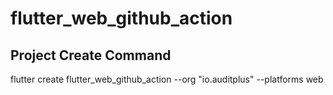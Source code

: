 # flutter_web_github_action

## Project Create Command

flutter create flutter_web_github_action --org "io.auditplus" --platforms web


